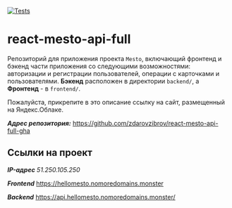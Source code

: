 [![Tests](https://github.com/yandex-praktikum/react-mesto-api-full-gha/actions/workflows/tests.yml/badge.svg)](https://github.com/yandex-praktikum/react-mesto-api-full-gha/actions/workflows/tests.yml)
# react-mesto-api-full
Репозиторий для приложения проекта `Mesto`, включающий фронтенд и бэкенд части приложения со следующими возможностями: авторизации и регистрации пользователей, операции с карточками и пользователями.
**Бэкенд** расположен в директории `backend/`, а
**Фронтенд** - в `frontend/`.

Пожалуйста, прикрепите в это описание ссылку на сайт, размещенный на Яндекс.Облаке.

***Адрес репозитория:*** https://github.com/zdarovzibrov/react-mesto-api-full-gha

## Ссылки на проект

***IP-адрес*** *51.250.105.250*

***Frontend*** https://hellomesto.nomoredomains.monster

***Backend***  https://api.hellomesto.nomoredomains.monster/
